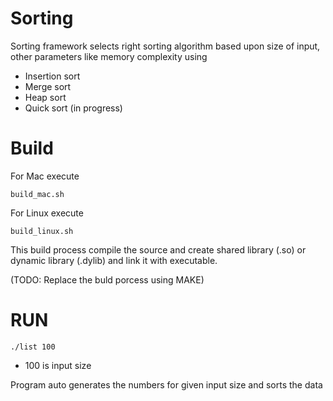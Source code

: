 # Sorting

Sorting framework selects right sorting algorithm based upon size of input, other parameters like memory complexity using

  - Insertion sort
  - Merge sort
  - Heap sort 
  - Quick sort (in progress)

# Build 
For Mac execute 

    build_mac.sh

For Linux execute
    
    build_linux.sh
    
This build process compile the source and create shared library (.so) or dynamic library (.dylib) and link it with executable.

(TODO: Replace the buld porcess using MAKE)

# RUN
    ./list 100

  - 100 is input size

Program auto generates the numbers for given input size and sorts the data